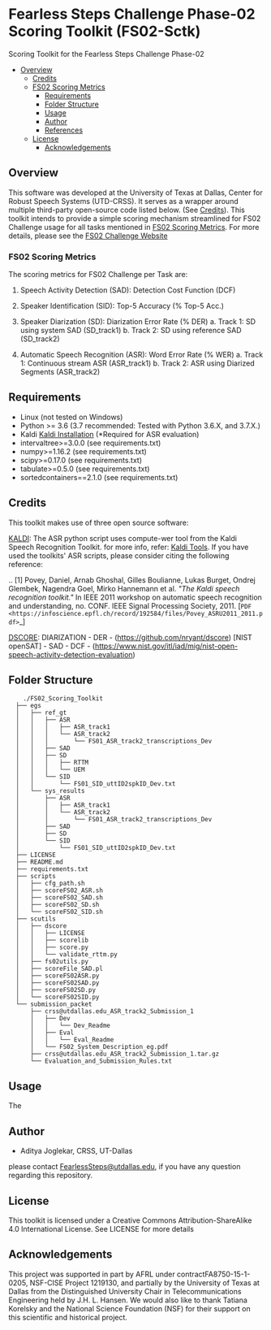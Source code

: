 # Fearless Steps Challenge Phase-02 Scoring Toolkit (FS02-Sctk)
Scoring Toolkit for the Fearless Steps Challenge Phase-02

<!-- @import "[TOC]" {cmd="toc" depthFrom=1 depthTo=6 orderedList=false} -->

<!-- code_chunk_output -->

* [Overview](#overview)
  * [Credits](#credits)
  * [FS02 Scoring Metrics](#metrics)
	* [Requirements](#requirements)
	* [Folder Structure](#folder-structure)
	* [Usage](#usage)
	* [Author](#author)
	* [References](#references)
  * [License](#license)
	* [Acknowledgements](#acknowledgements)

<!-- /code_chunk_output -->
## Overview
This software was developed at the University of Texas at Dallas, Center for Robust Speech Systems (UTD-CRSS). It serves as a wrapper around multiple third-party open-source code listed below. (See [Credits](#credits)).
This toolkit intends to provide a simple scoring mechanism streamlined for FS02 Challenge usage for all tasks mentioned in [FS02 Scoring Metrics](#metrics). For more details, please see the [FS02 Challenge Website](https://fearless-steps.github.io/ChallengePhase2/)

### FS02 Scoring Metrics

The scoring metrics for FS02 Challenge per Task are:
  1. Speech Activity Detection (SAD):                   Detection Cost Function (DCF)

  2. Speaker Identification (SID):                      Top-5 Accuracy (% Top-5 Acc.)

  3. Speaker Diarization (SD):                          Diarization Error Rate (% DER)
      a. Track 1: SD using system SAD     (SD_track1)
      b. Track 2: SD using reference SAD  (SD_track2)

  4. Automatic Speech Recognition (ASR):                Word Error Rate (% WER)
      a. Track 1: Continuous stream ASR       (ASR_track1) 
      b. Track 2: ASR using Diarized Segments (ASR_track2) 


## Requirements
* Linux (not tested on Windows)
* Python >= 3.6 (3.7 recommended: Tested with Python 3.6.X, and 3.7.X.)
* Kaldi [Kaldi Installation](http://kaldi-asr.org/doc/install.html) (*Required for ASR evaluation)
* intervaltree>=3.0.0     (see requirements.txt)
* numpy>=1.16.2           (see requirements.txt)
* scipy>=0.17.0           (see requirements.txt)
* tabulate>=0.5.0         (see requirements.txt)
* sortedcontainers==2.1.0 (see requirements.txt)

## Credits
This toolkit makes use of three open source software:

[KALDI](http://kaldi-asr.org): The ASR python script uses compute-wer tool from the Kaldi Speech Recognition Toolkit. 
for more info, refer: [Kaldi Tools](http://kaldi-asr.org/doc/tools.html).
If you have used the toolkits' ASR scripts, please consider citing the following reference:

 .. [1] Povey, Daniel, Arnab Ghoshal, Gilles Boulianne, Lukas Burget, Ondrej Glembek, Nagendra Goel, Mirko Hannemann et al. *"The Kaldi speech recognition toolkit."* In IEEE 2011 workshop on automatic speech recognition and understanding, no. CONF. IEEE Signal Processing Society, 2011. [`PDF <https://infoscience.epfl.ch/record/192584/files/Povey_ASRU2011_2011.pdf>`_]

[DSCORE](https://github.com/nryant/dscore): DIARIZATION  -  DER   - (https://github.com/nryant/dscore)
[NIST openSAT]  - SAD          -  DCF   - (https://www.nist.gov/itl/iad/mig/nist-open-speech-activity-detection-evaluation)



## Folder Structure
```
    ./FS02_Scoring_Toolkit
  ├── egs
  │   ├── ref_gt
  │   │   ├── ASR
  │   │   │   ├── ASR_track1
  │   │   │   └── ASR_track2
  │   │   │       └── FS01_ASR_track2_transcriptions_Dev
  │   │   ├── SAD
  │   │   ├── SD
  │   │   │   ├── RTTM
  │   │   │   └── UEM
  │   │   └── SID
  │   │       └── FS01_SID_uttID2spkID_Dev.txt
  │   └── sys_results
  │       ├── ASR
  │       │   ├── ASR_track1
  │       │   └── ASR_track2
  │       │       └── FS01_ASR_track2_transcriptions_Dev
  │       ├── SAD
  │       ├── SD
  │       └── SID
  │           └── FS01_SID_uttID2spkID_Dev.txt
  ├── LICENSE
  ├── README.md
  ├── requirements.txt
  ├── scripts
  │   ├── cfg_path.sh
  │   ├── scoreFS02_ASR.sh
  │   ├── scoreFS02_SAD.sh
  │   ├── scoreFS02_SD.sh
  │   └── scoreFS02_SID.sh
  ├── scutils
  │   ├── dscore
  │   │   ├── LICENSE
  │   │   ├── scorelib
  │   │   ├── score.py
  │   │   └── validate_rttm.py
  │   ├── fs02utils.py
  │   ├── scoreFile_SAD.pl
  │   ├── scoreFS02ASR.py
  │   ├── scoreFS02SAD.py
  │   ├── scoreFS02SD.py
  │   └── scoreFS02SID.py
  └── submission_packet
      ├── crss@utdallas.edu_ASR_track2_Submission_1
      │   ├── Dev
      │   │   └── Dev_Readme
      │   ├── Eval
      │   │   └── Eval_Readme
      │   └── FS02_System_Description_eg.pdf
      ├── crss@utdallas.edu_ASR_track2_Submission_1.tar.gz
      └── Evaluation_and_Submission_Rules.txt
```

## Usage
The 

## Author
  * Aditya Joglekar, CRSS, UT-Dallas
  
  please contact FearlessSteps@utdallas.edu, if you have any question regarding this repository.

## License
This toolkit is licensed under a Creative Commons Attribution-ShareAlike 4.0 International License. See  LICENSE for more details

## Acknowledgements
This project was supported in part by  AFRL  under  contractFA8750-15-1-0205, NSF-CISE Project 1219130, and partially by the University of Texas at Dallas from the Distinguished University Chair in Telecommunications Engineering held by J.H. L. Hansen. We would also like to thank Tatiana Korelsky and the National Science Foundation (NSF) for their support on this scientific and historical project.
